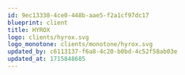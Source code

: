 ```yaml
---
id: 9ec13338-4ce0-448b-aae5-f2a1cf97dc17
blueprint: client
title: HYROX
logo: clients/hyrox.svg
logo_monotone: clients/monotone/hyrox.svg
updated_by: c6113137-f6a8-4c20-b0bd-4c52f58ab03e
updated_at: 1715848685
---
```

